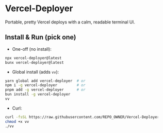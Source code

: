 # Vercel-Deployer

Portable, pretty Vercel deploys with a calm, readable terminal UI.

## Install & Run (pick one)

- One-off (no install):
```bash
npx vercel-deployer@latest
bunx vercel-deployer@latest
```

- Global install (adds `vv`):
```bash
yarn global add vercel-deployer  # or
npm i -g vercel-deployer         # or
pnpm add -g vercel-deployer      # or
bun install -g vercel-deployer
vv
```

- Curl:
```bash
curl -fsSL https://raw.githubusercontent.com/REPO_OWNER/Vercel-Deployer/HEAD/vercel-deployer.sh -o vv
chmod +x vv
./vv
```
